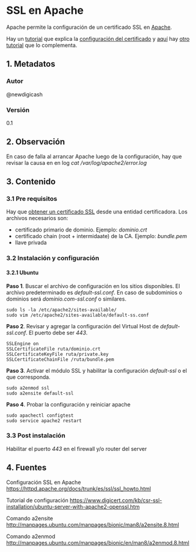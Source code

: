 # SSL en Apache
Apache permite la configuración de un certificado SSL en [Apache][urlApacheSsl]. 

Hay un [tutorial][urlTutoDigicert] que explica la [configuración del certificado][urlTutoDigicert] 
y [aquí][urlOtroDigicert] hay [otro tutorial][urlOtroDigicert] que lo complementa.

## 1. Metadatos

### Autor
@newdigicash
### Versión
0.1

## 2. Observación
En caso de falla al arrancar Apache luego de la configuración, hay que revisar 
la causa en en log *cat /var/log/apache2/error.log*

## 3. Contenido

### 3.1 Pre requisitos
Hay que [obtener un certificado SSL][urlApacheSsl] desde una entidad certificadora. 
Los archivos necesarios son:
+ certificado primario de dominio. Ejemplo: *dominio.crt*
+ certificado chain (root + intermidaate) de la CA. Ejemplo: *bundle.pem*
+ llave privada

### 3.2 Instalación y configuración

#### 3.2.1 Ubuntu

**Paso 1**. Buscar el archivo de configuración en los sitios disponibles. 
El archivo predeterminado es _default-ssl.conf_. En caso de subdominios o dominios 
será *dominio.com-ssl.conf* o similares.

~~~
sudo ls -la /etc/apache2/sites-available/
sudo vim /etc/apache2/sites-available/default-ss.conf
~~~
**Paso 2**. Revisar y agregar la configuración del Virtual Host 
de *default-ssl.conf*. El puerto debe ser *443*.

~~~
SSLEngine on
SSLCertificateFile ruta/dominio.crt
SSLCertificateKeyFile ruta/private.key
SSLCertificateChainFile /ruta/bundle.pem
~~~

**Paso 3**. Activar el módulo SSL y habilitar la configuración 
_default-ssl_ o el que corresponda.
~~~
sudo a2enmod ssl
sudo a2ensite default-ssl
~~~

**Paso 4**. Probar la configuración y reiniciar apache

~~~
sudo apachectl configtest
sudo service apache2 restart
~~~

### 3.3 Post instalación

Habilitar el puerto _443_ en el firewall y/o router del server

## 4. Fuentes
Configuración SSL en Apache <https://httpd.apache.org/docs/trunk/es/ssl/ssl_howto.html>

Tutorial de configuración <https://www.digicert.com/kb/csr-ssl-installation/ubuntu-server-with-apache2-openssl.htm>

Comando a2ensite <http://manpages.ubuntu.com/manpages/bionic/man8/a2ensite.8.html>

Comando a2enmod <http://manpages.ubuntu.com/manpages/bionic/en/man8/a2enmod.8.html>

[//]: # (referencias citadas)
[urlApacheSsl]: https://httpd.apache.org/docs/trunk/es/ssl/ssl_howto.html
[urlTutoSsl]: https://github.com/newdigicash/apuntes/blob/master/security/certificado-ssl.md
[urlTutoDigicert]: https://www.digicert.com/kb/csr-ssl-installation/ubuntu-server-with-apache2-openssl.htm
[urlOtroDigicert]: https://www.digicert.com/kb/csr-ssl-installation/apache-openssl.htm

